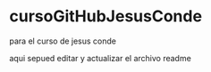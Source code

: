 cursoGitHubJesusConde
=====================

para el curso de jesus conde

aqui sepued editar y actualizar el archivo readme
